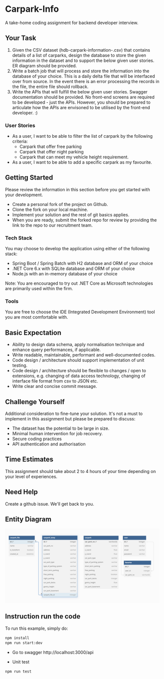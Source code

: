 # Carpark-Info
A take-home coding assignment for backend developer interview. 

## Your Task
1. Given the CSV dataset (hdb-carpark-information-<timestamp>.csv) that contains details of a list of carparks, design the database to store the given information in the dataset and to support the below given user stories. ER diagram should be provided.
2. Write a batch job that will process and store the information into the database of your choice. This is a daily delta file that will be interfaced over from source. In the event there is an error processing the records in the file, the entire file should rollback.
3. Write the APIs that will fulfill the below given user stories. Swagger documentation should be provided. No front-end screens are required to be developed - just the APIs. However, you should be prepared to articulate how the APIs are envisoned to be utilised by the front-end developer. :)

### User Stories
* As a user, I want to be able to filter the list of carpark by the following criteria:
  - Carpark that offer free parking
  - Carpark that offer night parking
  - Carpark that can meet my vehicle height requirement.
* As a user, I want to be able to add a specific carpark as my favourite.

## Getting Started
Please review the information in this section before you get started with your development. 

* Create a personal fork of the project on Github.
* Clone the fork on your local machine.
* Implement your solution and the rest of git basics applies.
* When you are ready, submit the forked repo for review by providing the link to the repo to our recruitment team.

### Tech Stack
You may choose to develop the application using either of the following stack:
* Spring Boot / Spring Batch with H2 database and ORM of your choice
* .NET Core 6.x with SQLite database and ORM of your choice
* Node.js with an in-memory database of your choice

Note: You are encouraged to try out .NET Core as Microsoft technologies are primarily used within the firm.

### Tools
You are free to choose the IDE (Integrated Development Environment) tool you are most comfortable with.

## Basic Expectation
* Ability to design data schema, apply normalisation technique and enhance query performances, if applicable.
* Write readable, maintainable, performant and well-documented codes.
* Code design / architecture should support implementation of unit testing.
* Code design / architecture should be flexible to changes / open to extensions, e.g. changing of data access technology, changing of interface file format from csv to JSON etc.
* Write clear and concise commit message.

## Challenge Yourself
Additional consideration to fine-tune your solution. It's not a must to implement in this assignment but please be prepared to discuss:
* The dataset has the potential to be large in size.
* Minimal human intervention for job recovery.
* Secure coding practices
* API authentication and authorisation

## Time Estimates
This assignment should take about 2 to 4 hours of your time depending on your level of experiences. 

## Need Help
Create a github issue. We'll get back to you.

## Entity Diagram
![Alt text](./er_diagram.png "a entity diagram")

## Instruction run the code

To run this example, simply do:

```sh
npm install
npm run start:dev
```

* Go to swagger http://localhost:3000/api

* Unit test

```sh
npm run test
```
